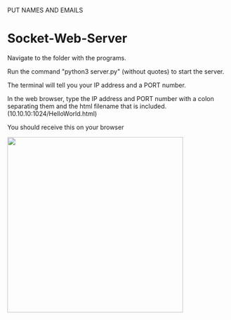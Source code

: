 PUT NAMES AND EMAILS
# Socket-Web-Server
Navigate to the folder with the programs.

Run the command "python3 server.py" (without quotes) to start the server.

The terminal will tell you your IP address and a PORT number.

In the web browser, type the IP address and PORT number with a colon separating them and the html filename that is included.
(10.10.10:1024/HelloWorld.html)

You should receive this on your browser

<img src="https://github.com/Arbalest007/Socket-Web-Server/assets/47013008/929f22c3-fbd9-472f-b1c2-cfee678c6064" width="400" height="400">
